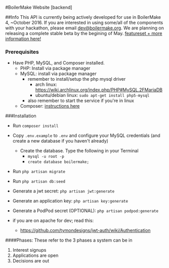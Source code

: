 #BoilerMake Website [backend]

##Info
This API is currently being actively developed for use in BoilerMake 4, ~October 2016. If you are interested in using some/all of the components with your hackathon, please email dev@boilermake.org. We are planning on releasing a complete stable beta by the begining of May. [featureset + more information here!](http://2016.boilermake.org/about)

### Prerequisites
* Have PHP, MySQL, and Composer installed.
  * PHP: Install via package manager
  * MySQL: install via package manager
	* remember to install/setup the php mysql driver
	  * arch linux: https://wiki.archlinux.org/index.php/PHP#MySQL.2FMariaDB
	  * ubuntu/debian linux: `sudo apt-get install php5-mysql`
	* also remember to start the service if you're in linux
  * Composer: [instructions here](https://getcomposer.org/doc/00-intro.md)

###Installation
* Run `composer install`
* Copy `.env.example` to `.env` and configure your MySQL credentials (and create a new database if you haven't already)
  * Create the database. Type the following in your Terminal
     * `mysql -u root -p`
     * `create database boilermake;`
* Run `php artisan migrate`
* Run `php artisan db:seed`
* Generate a jwt secret: `php artisan jwt:generate`
* Generate an application key: `php artisan key:generate`
* Generate a PodPod secret (OPTIONAL): `php artisan podpod:generate`

* if you are on apache for dev; read this:
	* https://github.com/tymondesigns/jwt-auth/wiki/Authentication

####Phases:
These refer to the 3 phases a system can be in

1. Interest signups
2. Applications are open
3. Decisions are out
